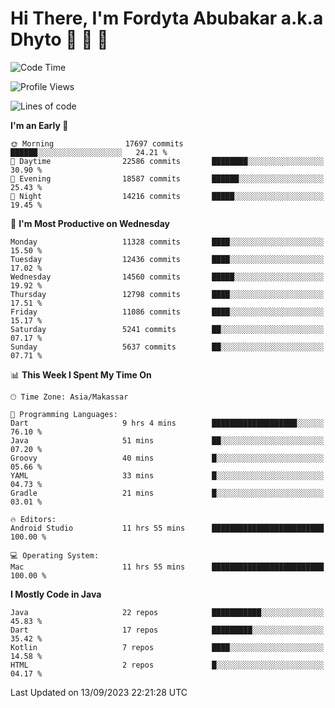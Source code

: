# Hi There, I'm Fordyta Abubakar a.k.a Dhyto 👋 👋 👋 

<!--
**DhytoDev/dhytodev** is a ✨ _special_ ✨ repository because its `README.md` (this file) appears on your GitHub profile.

Here are some ideas to get you started:

- 🔭 I’m currently working on ...
- 🌱 I’m currently learning ...
- 👯 I’m looking to collaborate on ...
- 🤔 I’m looking for help with ...
- 💬 Ask me about ...
- 📫 How to reach me: ...
- 😄 Pronouns: ...
- ⚡ Fun fact: ...
-->

<!--START_SECTION:waka-->
![Code Time](http://img.shields.io/badge/Code%20Time-2%2C013%20hrs%2027%20mins-blue)

![Profile Views](http://img.shields.io/badge/Profile%20Views-0-blue)

![Lines of code](https://img.shields.io/badge/From%20Hello%20World%20I%27ve%20Written-9.1%20million%20lines%20of%20code-blue)

**I'm an Early 🐤** 

```text
🌞 Morning                17697 commits       ██████░░░░░░░░░░░░░░░░░░░   24.21 % 
🌆 Daytime                22586 commits       ████████░░░░░░░░░░░░░░░░░   30.90 % 
🌃 Evening                18587 commits       ██████░░░░░░░░░░░░░░░░░░░   25.43 % 
🌙 Night                  14216 commits       █████░░░░░░░░░░░░░░░░░░░░   19.45 % 
```
📅 **I'm Most Productive on Wednesday** 

```text
Monday                   11328 commits       ████░░░░░░░░░░░░░░░░░░░░░   15.50 % 
Tuesday                  12436 commits       ████░░░░░░░░░░░░░░░░░░░░░   17.02 % 
Wednesday                14560 commits       █████░░░░░░░░░░░░░░░░░░░░   19.92 % 
Thursday                 12798 commits       ████░░░░░░░░░░░░░░░░░░░░░   17.51 % 
Friday                   11086 commits       ████░░░░░░░░░░░░░░░░░░░░░   15.17 % 
Saturday                 5241 commits        ██░░░░░░░░░░░░░░░░░░░░░░░   07.17 % 
Sunday                   5637 commits        ██░░░░░░░░░░░░░░░░░░░░░░░   07.71 % 
```


📊 **This Week I Spent My Time On** 

```text
🕑︎ Time Zone: Asia/Makassar

💬 Programming Languages: 
Dart                     9 hrs 4 mins        ███████████████████░░░░░░   76.10 % 
Java                     51 mins             ██░░░░░░░░░░░░░░░░░░░░░░░   07.20 % 
Groovy                   40 mins             █░░░░░░░░░░░░░░░░░░░░░░░░   05.66 % 
YAML                     33 mins             █░░░░░░░░░░░░░░░░░░░░░░░░   04.73 % 
Gradle                   21 mins             █░░░░░░░░░░░░░░░░░░░░░░░░   03.01 % 

🔥 Editors: 
Android Studio           11 hrs 55 mins      █████████████████████████   100.00 % 

💻 Operating System: 
Mac                      11 hrs 55 mins      █████████████████████████   100.00 % 
```

**I Mostly Code in Java** 

```text
Java                     22 repos            ███████████░░░░░░░░░░░░░░   45.83 % 
Dart                     17 repos            █████████░░░░░░░░░░░░░░░░   35.42 % 
Kotlin                   7 repos             ████░░░░░░░░░░░░░░░░░░░░░   14.58 % 
HTML                     2 repos             █░░░░░░░░░░░░░░░░░░░░░░░░   04.17 % 
```




 Last Updated on 13/09/2023 22:21:28 UTC
<!--END_SECTION:waka-->
